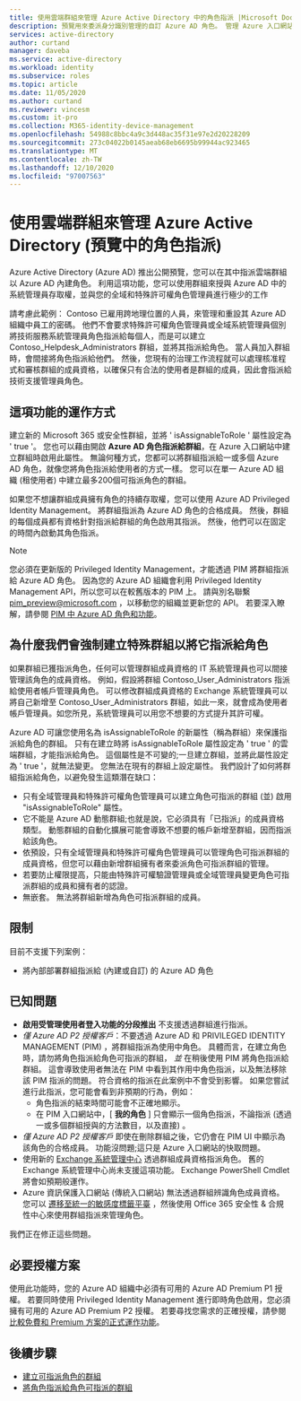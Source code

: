 ```yaml
---
title: 使用雲端群組來管理 Azure Active Directory 中的角色指派 |Microsoft Docs
description: 預覽用來委派身分識別管理的自訂 Azure AD 角色。 管理 Azure 入口網站、PowerShell 或圖形 API 中的 Azure 角色指派。
services: active-directory
author: curtand
manager: daveba
ms.service: active-directory
ms.workload: identity
ms.subservice: roles
ms.topic: article
ms.date: 11/05/2020
ms.author: curtand
ms.reviewer: vincesm
ms.custom: it-pro
ms.collection: M365-identity-device-management
ms.openlocfilehash: 54988c8bbc4a9c3d448ac35f31e97e2d20228209
ms.sourcegitcommit: 273c04022b0145aeab68eb6695b99944ac923465
ms.translationtype: MT
ms.contentlocale: zh-TW
ms.lasthandoff: 12/10/2020
ms.locfileid: "97007563"
---
```

# <a name="use-cloud-groups-to-manage-role-assignments-in-azure-active-directory-preview"></a>使用雲端群組來管理 Azure Active Directory (預覽中的角色指派) 

Azure Active Directory (Azure AD) 推出公開預覽，您可以在其中指派雲端群組以 Azure AD 內建角色。 利用這項功能，您可以使用群組來授與 Azure AD 中的系統管理員存取權，並與您的全域和特殊許可權角色管理員進行極少的工作

請考慮此範例： Contoso 已雇用跨地理位置的人員，來管理和重設其 Azure AD 組織中員工的密碼。 他們不會要求特殊許可權角色管理員或全域系統管理員個別將技術服務系統管理員角色指派給每個人，而是可以建立 Contoso_Helpdesk_Administrators 群組，並將其指派給角色。 當人員加入群組時，會間接將角色指派給他們。 然後，您現有的治理工作流程就可以處理核准程式和審核群組的成員資格，以確保只有合法的使用者是群組的成員，因此會指派給技術支援管理員角色。

## <a name="how-this-feature-works"></a>這項功能的運作方式

建立新的 Microsoft 365 或安全性群組，並將 ' isAssignableToRole ' 屬性設定為 ' true '。 您也可以藉由開啟 **Azure AD 角色指派給群組**，在 Azure 入口網站中建立群組時啟用此屬性。 無論何種方式，您都可以將群組指派給一或多個 Azure AD 角色，就像您將角色指派給使用者的方式一樣。 您可以在單一 Azure AD 組織 (租使用者) 中建立最多200個可指派角色的群組。

如果您不想讓群組成員擁有角色的持續存取權，您可以使用 Azure AD Privileged Identity Management。 將群組指派為 Azure AD 角色的合格成員。 然後，群組的每個成員都有資格針對指派給群組的角色啟用其指派。 然後，他們可以在固定的時間內啟動其角色指派。

> [!Note]
> 您必須在更新版的 Privileged Identity Management，才能透過 PIM 將群組指派給 Azure AD 角色。 因為您的 Azure AD 組織會利用 Privileged Identity Management API，所以您可以在較舊版本的 PIM 上。 請與別名聯繫 pim_preview@microsoft.com ，以移動您的組織並更新您的 API。 若要深入瞭解，請參閱 [PIM 中 Azure AD 角色和功能](../privileged-identity-management/azure-ad-roles-features.md)。

## <a name="why-we-enforce-creation-of-a-special-group-for-assigning-it-to-a-role"></a>為什麼我們會強制建立特殊群組以將它指派給角色

如果群組已獲指派角色，任何可以管理群組成員資格的 IT 系統管理員也可以間接管理該角色的成員資格。 例如，假設將群組 Contoso_User_Administrators 指派給使用者帳戶管理員角色。 可以修改群組成員資格的 Exchange 系統管理員可以將自己新增至 Contoso_User_Administrators 群組，如此一來，就會成為使用者帳戶管理員。如您所見，系統管理員可以用您不想要的方式提升其許可權。

Azure AD 可讓您使用名為 isAssignableToRole 的新屬性（稱為群組）來保護指派給角色的群組。 只有在建立時將 isAssignableToRole 屬性設定為 ' true ' 的雲端群組，才能指派給角色。 這個屬性是不可變的;一旦建立群組，並將此屬性設定為 ' true '，就無法變更。 您無法在現有的群組上設定屬性。
我們設計了如何將群組指派給角色，以避免發生這類潛在缺口：

- 只有全域管理員和特殊許可權角色管理員可以建立角色可指派的群組 (並) 啟用 "isAssignableToRole" 屬性。
- 它不能是 Azure AD 動態群組;也就是說，它必須具有「已指派」的成員資格類型。 動態群組的自動化擴展可能會導致不想要的帳戶新增至群組，因而指派給該角色。
- 依預設，只有全域管理員和特殊許可權角色管理員可以管理角色可指派群組的成員資格，但您可以藉由新增群組擁有者來委派角色可指派群組的管理。
- 若要防止權限提高，只能由特殊許可權驗證管理員或全域管理員變更角色可指派群組的成員和擁有者的認證。
- 無嵌套。 無法將群組新增為角色可指派群組的成員。

## <a name="limitations"></a>限制

目前不支援下列案例：  

- 將內部部署群組指派給 (內建或自訂) 的 Azure AD 角色

## <a name="known-issues"></a>已知問題

- **啟用受管理使用者登入功能的分段推出** 不支援透過群組進行指派。
- *僅 Azure AD P2 授權客戶*：不要透過 Azure AD 和 PRIVILEGED IDENTITY MANAGEMENT (PIM) ，將群組指派為使用中角色。 具體而言，在建立角色時，請勿將角色指派給角色可指派的群組， *並* 在稍後使用 PIM 將角色指派給群組。 這會導致使用者無法在 PIM 中看到其作用中角色指派，以及無法移除該 PIM 指派的問題。 符合資格的指派在此案例中不會受到影響。 如果您嘗試進行此指派，您可能會看到非預期的行為，例如：
  - 角色指派的結束時間可能會不正確地顯示。
  - 在 PIM 入口網站中，[ **我的角色** ] 只會顯示一個角色指派，不論指派 (透過一或多個群組授與的方法數目，以及直接) 。
- *僅 Azure AD P2 授權客戶* 即使在刪除群組之後，它仍會在 PIM UI 中顯示為該角色的合格成員。 功能沒問題;這只是 Azure 入口網站的快取問題。  
- 使用新的 [Exchange 系統管理中心](https://admin.exchange.microsoft.com/) 透過群組成員資格指派角色。 舊的 Exchange 系統管理中心尚未支援這項功能。 Exchange PowerShell Cmdlet 將會如預期般運作。
- Azure 資訊保護入口網站 (傳統入口網站) 無法透過群組辨識角色成員資格。 您可以 [遷移至統一的敏感度標籤平臺](/azure/information-protection/configure-policy-migrate-labels) ，然後使用 Office 365 安全性 & 合規性中心來使用群組指派來管理角色。

我們正在修正這些問題。

## <a name="required-license-plan"></a>必要授權方案

使用此功能時，您的 Azure AD 組織中必須有可用的 Azure AD Premium P1 授權。 若要同時使用 Privileged Identity Management 進行即時角色啟用，您必須擁有可用的 Azure AD Premium P2 授權。 若要尋找您需求的正確授權，請參閱 [比較免費和 Premium 方案的正式運作功能](../fundamentals/active-directory-whatis.md#what-are-the-azure-ad-licenses)。

## <a name="next-steps"></a>後續步驟

- [建立可指派角色的群組](groups-create-eligible.md)
- [將角色指派給角色可指派的群組](groups-assign-role.md)
